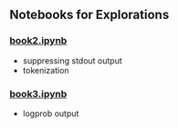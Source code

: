 ## Notebooks for Explorations

### [book2.ipynb](./book1.ipynb)
 - suppressing stdout output
 - tokenization

 ### [book3.ipynb](./book1.ipynb)
 - logprob output




